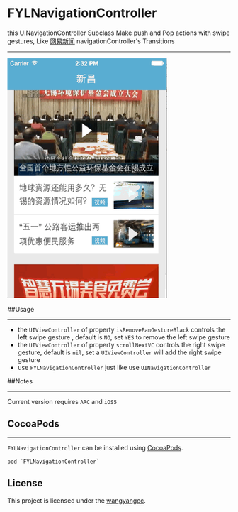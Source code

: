 FYLNavigationController
=======================

this UINavigationController Subclass Make push and Pop actions with swipe gestures, Like [网易新闻](https://itunes.apple.com/cn/app/wang-yi-xin-wen/id425349261?mt=8) 
navigationController's Transitions

***

![icon](FYLNavigationController.gif)

##Usage
***
* the `UIViewController` of property `isRemovePanGestureBlack` controls the left swipe gesture
, default is `NO`, set `YES` to remove the left swipe gesture
* the `UIViewController` of property `scrollNextVC` controls the right swipe gesture, default is `nil`, set a `UIViewController` will add the right swipe gesture
* use `FYLNavigationController` just like use `UINavigationController` 

##Notes
*** 
 Current version requires `ARC` and `iOS5`

## CocoaPods
***
 `FYLNavigationController` can be installed using [CocoaPods](CocoaPods).
 
 ```
 pod `FYLNavigationController`
 ```
License
-------

This project is licensed under the [wangyangcc](LICENSE).



